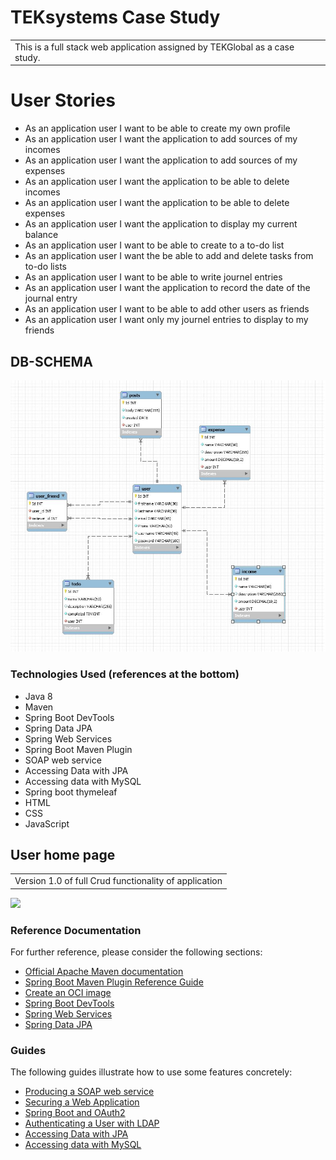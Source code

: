 # TEKsystems Case Study

<table>
<tr>
<td>
 This is a full stack web application assigned by TEKGlobal as a case study.
</td>
</tr>
</table>

# User Stories
* As an application user I want to be able to create my own profile 
* As an application user I want the application to add sources of my incomes  
* As an application user I want the application to add sources of my expenses 
* As an application user I want the application to be able to delete incomes
* As an application user I want the application to be able to delete expenses 
* As an application user I want the application to display my current balance
* As an application user I want to be able to create to a to-do list
* As an application user I want the be able to add and delete tasks from to-do lists
* As an application user I want to be able to write journel entries 
* As an application user I want the application to record the date of the journal entry
* As an application user I want to be able to add other users as friends
* As an application user I want only my journel entries to display to my friends

## DB-SCHEMA
![](casestudywithoutsecurity/src/main/resources/static/assets/img/DB-SCHEMA.JPG)

### Technologies Used (references at the bottom)
* Java 8
* Maven
* Spring Boot DevTools
* Spring Data JPA
* Spring Web Services
* Spring Boot Maven Plugin
* SOAP web service
* Accessing Data with JPA
* Accessing data with MySQL
* Spring boot thymeleaf
* HTML
* CSS
* JavaScript


## User home page
<table>
<tr>
<td>
Version 1.0 of full Crud functionality of application
</td>
</tr>
</table>

![](casestudywithoutsecurity/src/main/resources/static/assets/img/MainPage2.JPG)



### Reference Documentation
For further reference, please consider the following sections:

* [Official Apache Maven documentation](https://maven.apache.org/guides/index.html)
* [Spring Boot Maven Plugin Reference Guide](https://docs.spring.io/spring-boot/docs/2.4.3/maven-plugin/reference/html/)
* [Create an OCI image](https://docs.spring.io/spring-boot/docs/2.4.3/maven-plugin/reference/html/#build-image)
* [Spring Boot DevTools](https://docs.spring.io/spring-boot/docs/2.4.3/reference/htmlsingle/#using-boot-devtools)
* [Spring Web Services](https://docs.spring.io/spring-boot/docs/2.4.3/reference/htmlsingle/#boot-features-webservices)
* [Spring Data JPA](https://docs.spring.io/spring-boot/docs/2.4.3/reference/htmlsingle/#boot-features-jpa-and-spring-data)

### Guides
The following guides illustrate how to use some features concretely:

* [Producing a SOAP web service](https://spring.io/guides/gs/producing-web-service/)
* [Securing a Web Application](https://spring.io/guides/gs/securing-web/)
* [Spring Boot and OAuth2](https://spring.io/guides/tutorials/spring-boot-oauth2/)
* [Authenticating a User with LDAP](https://spring.io/guides/gs/authenticating-ldap/)
* [Accessing Data with JPA](https://spring.io/guides/gs/accessing-data-jpa/)
* [Accessing data with MySQL](https://spring.io/guides/gs/accessing-data-mysql/)
